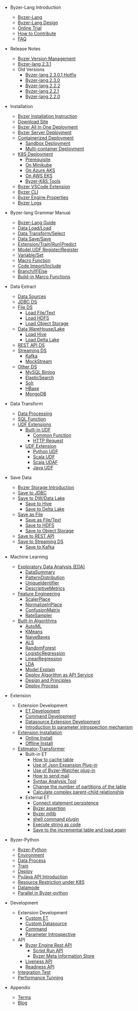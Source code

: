 - Byzer-Lang Introduction
  * [Byzer-Lang](/byzer-lang/en-us/introduction/byzer_lang_intro.md)
  * [Byzer-Lang Design](/byzer-lang/en-us/introduction/byzer_lang_design.md)
  * [Online Trial](/byzer-lang/en-us/introduction/online_trial.md)
  * [How to Contribute](/byzer-lang/en-us/appendix/contribute.md)  
  * [FAQ](/byzer-lang/en-us/faq/byzerlang_FAQ.md)

- Release Notes
  * [Byzer Version Management](/byzer-lang/en-us/release-notes/README.md)
  * [Byzer-lang 2.3.1](/byzer-lang/en-us/release-notes/2.3.1.md)
  - Old Versions
    * [Byzer-lang 2.3.0.1 Hotfix](/byzer-lang/en-us/release-notes/2.3.0.1.md)
    * [Byzer-lang 2.3.0](/byzer-lang/en-us/release-notes/2.3.0.md)
    * [Byzer-lang 2.2.2](/byzer-lang/en-us/release-notes/2.2.2.md)
    * [Byzer-lang 2.2.1](/byzer-lang/en-us/release-notes/2.2.1.md)
    * [Byzer-lang 2.2.0](/byzer-lang/en--us/release-notes/2.2.0.md)

- Installation
  * [Byzer Installation Instruction](/byzer-lang/en-us/installation/README.md)
  * [Download Site](/byzer-lang/en-us/installation/download/site.md)
  * [Byzer All In One Deployment](/byzer-lang/en-us/installation/server/byzer-all-in-one-deployment.md)
  * [Byzer Server Deployment](/byzer-lang/en-us/installation/server/binary-installation.md)
  * [Containerized Deployment](/byzer-lang/en-us/installation/containerized-deployment/containerized-deployment.md)
    * [Sandbox Deployment](/byzer-lang/en-us/installation/containerized-deployment/sandbox-standalone.md)
    * [Multi-container Deployment](/byzer-lang/en-us/installation/containerized-deployment/muti-continer.md)
  * [K8S Deployment](/byzer-lang/en-us/installation/k8s/k8s-deployment.md)
    * [Prerequisite](/byzer-lang/en-us/installation/k8s/k8s-prerequisites.md)
    * [On Minikube](/byzer-lang/en-us/installation/k8s/byzer-on-minikube.md)
    * [On Azure AKS](/byzer-lang/en-us/installation/k8s/byzer-on-azure.md)
    * [On AWS EKS](/byzer-lang/en-us/installation/k8s/byzer-on-aws.md)
    * [Byzer-K8S Tools](/byzer-lang/en-us/installation/k8s/byzer-k8s-tool.md)
  * [Byzer VSCode Extension](/byzer-lang/en-us/installation/vscode/byzer-vscode-extension-installation.md)
  * [Byzer CLI](/byzer-lang/en-us/installation/cli/byzer-cli.md)
  * [Byzer Engine Properties](/byzer-lang/en-us/installation/configuration/byzer-lang-configuration.md)
  * [Byzer Logs](/byzer-lang/en-us/installation/logs/log.md)
  
- Byzer-lang Grammar Manual
  * [Byzer-Lang Guide](/byzer-lang/en-us/grammar/outline.md)  
  * [Data Load/Load](/byzer-lang/en-us/grammar/load.md)
  * [Data Transform/Select](/byzer-lang/en-us/grammar/select.md)
  * [Data Save/Save](/byzer-lang/en-us/grammar/save.md)
  * [Extension/Train|Run|Predict](/byzer-lang/en-us/grammar/et_statement.md)
  * [Model,UDF Register/Register](/byzer-lang/en-us/grammar/register.md)  
  * [Variable/Set](/byzer-lang/en-us/grammar/set.md)
  * [Macro Function](/byzer-lang/en-us/grammar/macro.md)
  * [Code Import/Include](/byzer-lang/en-us/grammar/include.md)
  * [Branch/If|Else](/byzer-lang/en-us/grammar/branch_statement.md)
  * [Build-in Marco Functions](/byzer-lang/en-us/grammar/commands.md)

- Data Extract
    - [Data Sources](/byzer-lang/en-us/datasource/README.md)
    - [JDBC DS](/byzer-lang/en-us/datasource/jdbc/jdbc.md)
    - [File DS](/byzer-lang/en-us/datasource/file/README.md)
      - [Load File/Text](/byzer-lang/en-us/datasource/file/file.md)
      - [Load HDFS ](/byzer-lang/en-us/datasource/file/hdfs.md)
      - [Load Object Storage](/byzer-lang/en-us/datasource/file/object_storage.md)
    - [Data WareHouse/Lake](/byzer-lang/en-us/datasource/dw/README.md)
      * [Load Hive](/byzer-lang/en-us/datasource/dw/hive.md)
      * [Load Delta Lake](/byzer-lang/en-us/datasource/dw/delta_lake.md)
    - [REST API DS](/byzer-lang/en-us/datasource/restapi/restapi.md)
    - [Streaming DS](/byzer-lang/en-us/datasource/streaming/README.md)
      * [Kafka](/byzer-lang/en-us/datasource/streaming/kafka.md)
      * [MockStream](/byzer-lang/en-us/datasource/streaming/mock_streaming.md)
    - [Other DS](/byzer-lang/en-us/datasource/others/RAEDME.md)
      * [MySQL Binlog](/byzer-lang/en-us/datasource/others/mysql_binlog.md)
      * [ElasticSearch](/byzer-lang/en-us/datasource/others/es.md)
      * [Solr](/byzer-lang/en-us/datasource/others/solr.md)
      * [HBase](/byzer-lang/en-us/datasource/others/hbase.md)
      * [MongoDB](/byzer-lang/en-us/datasource/others/mongodb.md)

- Data Transform
  - [Data Processing](/byzer-lang/en-us/transform/README.md)
  - [SQL Function](/byzer-lang/en-us/transform/sql_func/README.md)
  - [UDF Extensions](/byzer-lang/en-us/transform/udf/README.md)
    * [Built-in UDF](/byzer-lang/en-us/transform/udf/built_in_udf/README.md)
      * [Common Function](/byzer-lang/en-us/transform/udf/built_in_udf/udf_funcs.md)
      * [HTTP Request](/byzer-lang/en-us/transform/udf/built_in_udf/http.md)
    * [UDF Extension](/byzer-lang/en-us/transform/udf/extend_udf/README.md)
      * [Python UDF](/byzer-lang/en-us/transform/udf/extend_udf/python_udf.md)
      * [Scala UDF](/byzer-lang/en-us/transform/udf/extend_udf/scala_udf.md)
      * [Scala UDAF](/byzer-lang/en-us/transform/udf/extend_udf/scala_udaf.md)
      * [Java UDF](/byzer-lang/en-us/transform/udf/extend_udf/java_udf.md)  

- Save Data
  - [Byzer Storage Introduction](/byzer-lang/en-us/save_data/README.md)
  - [Save to JDBC](/byzer-lang/en-us/save_data/jdbc/jdbc.md)
  - [Save to DW/Data Lake](/byzer-lang/en-us/save_data/dw/README.md)
    * [Save to Hive](/byzer-lang/en-us/save_data/dw/hive.md)
    * [Save to Delta Lake](/byzer-lang/en-us/save_data/dw/delta.md)
  - [Save as File](/byzer-lang/en-us/save_data/file/README.md)
    - [Save as File/Text](/byzer-lang/en-us/save_data/file/file.md)
    - [Save to HDFS](/byzer-lang/en-us/save_data/file/hdfs.md)
    - [Save to Object Storage](/byzer-lang/en-us/save_data/file/object_storage.md)
  - [Save to REST API](/byzer-lang/en-us/save_data/restapi/README.md)
  - [Save to Streaming DS](/byzer-lang/en-us/save_data/README.md)
    * [Save to Kafka](/byzer-lang/en-us/save_data/streaming/kafka.md)

- Machine Learning
    * [Exploratory Data Analysis (EDA)](/byzer-lang/en-us/ml/eda/README.md)
      * [DataSummary](/byzer-lang/en-us/ml/eda/DataSummary.md)
      * [PatternDistribution](/byzer-lang/en-us/ml/eda/PatternDistribution.md)
      * [UniqueIdentifier](/byzer-lang/en-us/ml/eda/UniqueIdentifier.md)
      * [DescriptiveMetrics](/byzer-lang/en-us/ml/eda/DescriptiveMetrics.md)
    * [Feature Engineering](/byzer-lang/en-us/ml/feature/README.md)
        * [ScalerPlace](/byzer-lang/en-us/ml/feature/scale.md)
        * [NormalizeInPlace](/byzer-lang/en-us/ml/feature/normalize.md)
        * [ConfusionMatrix](/byzer-lang/en-us/ml/feature/confusion_matrix.md)
        * [RateSampler](/byzer-lang/en-us/ml/feature/rate_sample.md)
    * [Built-In Algorithms](/byzer-lang/en-us/ml/algs/README.md)
        * [AutoML](/byzer-lang/en-us/ml/algs/auto_ml.md) 
        * [KMeans](/byzer-lang/en-us/ml/algs/kmeans.md)
        * [NaiveBayes](/byzer-lang/en-us/ml/algs/naive_bayes.md)
        * [ALS](/byzer-lang/en-us/ml/algs/als.md)
        * [RandomForest](/byzer-lang/en-us/ml/algs/random_forest.md) 
        * [LogisticRegression](/byzer-lang/en-us/ml/algs/logistic_regression.md)
        * [LinearRegression](/byzer-lang/en-us/ml/algs/linear_regression.md)
        * [LDA](/byzer-lang/en-us/ml/algs/lda.md)
        * [Model Explain](/byzer-lang/en-us/ml/algs/model_explain/ModelSelfExplain.md)
        * [Deploy Algorithm as API Service](/byzer-lang/en-us/ml/api_service/README.md)
        * [Design and Principles](/byzer-lang/en-us/ml/api_service/design.md)
        * [Deploy Process](/byzer-lang/en-us/ml/api_service/process.md)

- Extension
    * Extension Development
      * [ET Development](/byzer-lang/en-us/extension/dev/et_dev.md)
      * [Command Development](/byzer-lang/en-us/extension/dev/et_command.md)
      * [Datasource Extension Development](/byzer-lang/en-us/extension/dev/ds_dev.md)
      * [Introduction to parameter introspection mechanism](/byzer-lang/en-us/extension/dev/et_params_dev.md)
    * [Extension Installation](/byzer-lang/en-us/extension/README.md)
        * [Online Install](/byzer-lang/en-us/extension/installation/online_install.md)
        * [Offline Install](/byzer-lang/en-us/extension/installation/offline_install.md)
    * [Estimator-Transformer](/byzer-lang/en-us/extension/et/README.md)
        * Built-in ET
            * [How to cache table](/byzer-lang/en-us/extension/et/CacheExt.md)
            * [Use of Json Expansion Plug-in](/byzer-lang/en-us/extension/et/JsonExpandExt.md)
            * [Use of Byzer-Watcher plug-in](/byzer-lang/en-us/extension/et/byzer-watcher.md)
            * [How to send mail](/byzer-lang/en-us/extension/et/SendMessage.md)
            * [Syntax Analysis Tool](/byzer-lang/en-us/extension/et/SyntaxAnalyzeExt.md)
            * [Change the number of partitions of the table](/byzer-lang/en-us/extension/et/TableRepartition.md)
            * [Calculate complex parent-child relationship](/byzer-lang/en-us/extension/et/TreeBuildExt.md)
        * External ET
            * [Connect statement persistence](/byzer-lang/en-us/extension/et/external/connect-persist.md)
            * [Byzer assertion](/byzer-lang/en-us/extension/et/external/mlsql-assert.md)
            * [Byzer mllib](/byzer-lang/en-us/extension/et/external/mlsql-mllib.md)
            * [shell command plugin](/byzer-lang/en-us/extension/et/external/mlsql-shell.md)
            * [Execute string as code](/byzer-lang/en-us/extension/et/external/run-script.md)
            * [Save to the incremental table and load again](/byzer-lang/en-us/extension/et/external/save-then-load.md)

- Byzer-Python
    * [Byzer-Python](/byzer-lang/en-us/python/README.md)
    * [Environment](/byzer-lang/en-us/python/env.md)
    * [Data Process](/byzer-lang/en-us/python/etl.md)
    * [Train](/byzer-lang/en-us/python/train.md)
    * [Deploy](/byzer-lang/en-us/python/deploy_model.md)
    * [PyJava API Introduction](/byzer-lang/en-us/python/pyjava.md)
    * [Resource Restriction under K8S](/byzer-lang/en-us/python/k8s_resource.md)
    * [Datamode](/byzer-lang/en-us/python/datamode.md)
    * [Parallel in Byzer-python](/byzer-lang/en-us/python/py_parallel.md)

- Development
    * Extension Development
      * [Custom ET](/byzer-lang/en-us/extension/dev/et_dev.md)
      * [Custom Datasource](/byzer-lang/en-us/extension/dev/ds_dev.md)
      * [Command](/byzer-lang/en-us/extension/dev/et_command.md)
      * [Parameter Introspective](/byzer-lang/en-us/extension/dev/et_params_dev.md)
    * API
      * [Byzer Engine Rest API](/byzer-lang/en-us/developer/api/README.md)
        * [Script Run API](/byzer-lang/en-us/developer/api/run_script_api.md)
        * [Byzer Meta Information Store](/byzer-lang/en-us/developer/api/meta_store.md)
      * [Liveness API](/byzer-lang/en-us/developer/api/liveness.md)
      * [Readness API](/byzer-lang/en-us/developer/api/readiness.md)
    * [Integration Test](/byzer-lang/en-us/developer/it/integration_test.md)     
    * [Performance Tunning](/byzer-lang/en-us/developer/tunning/dynamic_resource.md)

- Appendix
    * [Terms](/byzer-lang/en-us/appendix/terms.md)  
    * [Blog](/byzer-lang/en-us/appendix/blog.md)   


